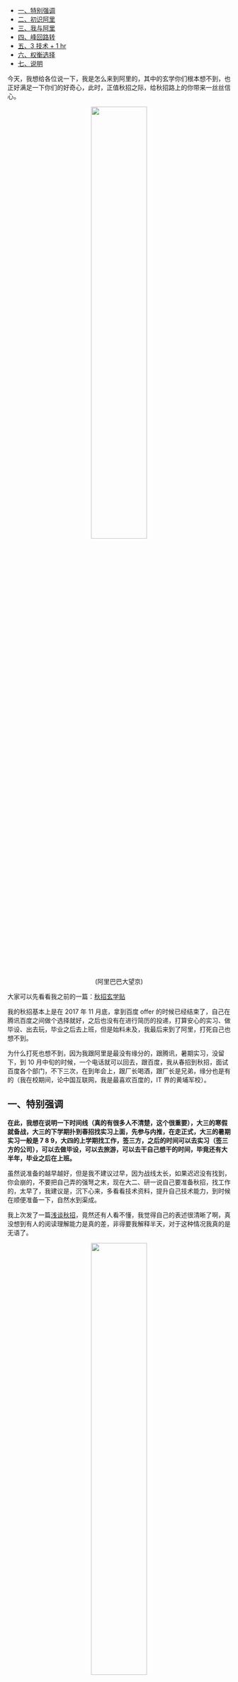 - [一、特别强调](#一特别强调)
- [二、初识阿里](#二初识阿里)
- [三、我与阿里](#三我与阿里)
- [四、峰回路转](#四峰回路转)
- [五、3 技术 + 1 hr](#五3-技术--1-hr)
- [六、权衡选择](#六权衡选择)
- [七、说明](#七说明)

今天，我想给各位说一下，我是怎么来到阿里的，其中的玄学你们根本想不到，也正好满足一下你们的好奇心，此时，正值秋招之际，给秋招路上的你带来一丝丝信心。

<div align=center><img src='https://mmbiz.qpic.cn/mmbiz_jpg/iaumSdLKJXtRgHdetp4OBRdMJadCBicxAGD51WwxB4WljkiaQkaGJHlTue0oFoibH3JV1gicib0A0wib10W2SNLKYNB6Q/640?wx_fmt=jpeg&tp=webp&wxfrom=5&wx_lazy=1&wx_co=1' width="50%" height="50%"></div>
<p align=center>(阿里巴巴大望京)</p>

大家可以先看看我之前的一篇：[秋招玄学贴](https://mp.weixin.qq.com/s?__biz=MzU4MjQ3NzEyNA==&mid=2247483710&idx=1&sn=af9f7df7ff02734fa1fd86fc5cd3e9b7&chksm=fdb6f515cac17c03fced6ee4325b84eb12d0a1e716d2c4d783b0ad5629dccad9cf1b44707943&scene=21#wechat_redirect)

我的秋招基本上是在 2017 年 11 月底，拿到百度 offer 的时候已经结束了，自己在腾讯百度之间做个选择就好，之后也没有在进行简历的投递，打算安心的实习、做毕设、出去玩，毕业之后去上班，但是始料未及，我最后来到了阿里，打死自己也想不到。

为什么打死也想不到，因为我跟阿里是最没有缘分的，跟腾讯，暑期实习，没留下，到 10 月中旬的时候，一个电话就可以回去，跟百度，我从春招到秋招，面试百度各个部门，不下三次，在到年会上，跟厂长喝酒，跟厂长是兄弟，缘分也是有的（我在校期间，论中国互联网，我是最喜欢百度的，IT 界的黄埔军校）。

## 一、特别强调

**在此，我想在说明一下时间线（真的有很多人不清楚，这个很重要），大三的寒假就备战，大三的下学期扑到春招找实习上面，先参与内推，在走正式，大三的暑期实习一般是 7 8 9，大四的上学期找工作，签三方，之后的时间可以去实习（签三方的公司），可以去做毕设，可以去旅游，可以去干自己想干的时间，毕竟还有大半年，毕业之后在上班。**

虽然说准备的越早越好，但是我不建议过早，因为战线太长，如果迟迟没有找到，你会崩的，不要把自己弄的强弩之末，现在大二、研一说自己要准备秋招，找工作的，太早了，我建议是，沉下心来，多看看技术资料，提升自己技术能力，到时候在顺便准备一下，自然水到渠成。

我上次发了一篇[浅谈秋招](https://mp.weixin.qq.com/s?__biz=MzU4MjQ3NzEyNA==&mid=2247483847&idx=1&sn=9ca0cb6e4a1f551836c17db25322c0a4&chksm=fdb6f5eccac17cfa6c92d4d4d08a6dd5734fad59872de144a11b4069e8bdc991ec09f4ca31d6&scene=21#wechat_redirect)，竟然还有人看不懂，我觉得自己的表述很清晰了啊，真没想到有人的阅读理解能力是真的差，非得要我解释半天，对于这种情况我真的是无语了。

<div align=center><img src='https://mmbiz.qpic.cn/mmbiz_png/iaumSdLKJXtSCVFD1iaOFZfgqCvWNClkVp8wXk8aqdNicOtpibjEcMiaYFibZwuibvjvGLsGeCNSQic4jyXFCS0ia82fviag/640?wx_fmt=png&tp=webp&wxfrom=5&wx_lazy=1&wx_co=1' width="50%" height="50%"></div>
<p align=center>(读者交流)</p>

## 二、初识阿里

这个可得从头说起了，在 2013 年之前，我从来不知道阿里，不知道马云，我第一次听说阿里和马云的时候，是在 2013 年上高中的时候，那会，班主任老师，放了一个纪录片，正是关于阿里的，此时，自己打开了新大陆，还有这么一个牛逼的公司，还有马云这么厉害的人，在自己的思想中种下了萌芽。

在自己大学期间，慢慢的开始接触中国的互联网产品，微信、淘宝、美团、京东、滴滴等，开始有了一个互联网公司的意识，自学编程之后，开始慢慢的踏入这个行业，对于腾讯，从初中时代的 qq、高中时代的地下城、大学时代的微信、LOL，是自己接触最早的互联网公司，百度一直是在使用，我还记得这么一句话：内事不决问你娘，外事不决问度娘，对于阿里，真的是一无所知。

对于百度(前东家)，其在互联网界被黑的比较惨，但是对于我而言，毕竟待过，还曾经跟厂长一起喝过酒，别人不顶你没关系，但是是兄弟，不管你以后怎么样，我一直支持，一直顶你。

## 三、我与阿里

2017 年的春招，内推在寒假已经打响，对于各大互联网公司，我采取的是海投战术，多多争取面试机会，那会我投递的岗位都是 Linux C/C++ 方向的，大家可以看到下图，我在 2017 年 3 月 1 日，已经收到了链接，填写个人信息，开始了第一次与阿里的正面交锋。

<div align=center><img src='https://mmbiz.qpic.cn/mmbiz_png/iaumSdLKJXtSCVFD1iaOFZfgqCvWNClkVp6QAedibgaOZSV9zXDtSu8R3FzMpeT4HQhabIRia1KYyofibHrDtShsnfw/640?wx_fmt=png&tp=webp&wxfrom=5&wx_lazy=1&wx_co=1' width="50%" height="50%"></div>
<p align=center>(第一次面试阿里)</p>

我春招面试的第一家大公司，就是阿里，**我可以很负责任的告诉大家，只要你内推参与投递了，基本上人人都会有阿里的面试机会**，阿里在这点上做的是真不错，当时是电话面试，面试官人很好，态度很棒的，我自己犹豫能力达不到，阿里后台又是 Java 系，很自然的一面就跪了。

**电话一面**

2017 年 3 月 6 日下午 5:50 左右，杭州阿里打电话过来，和我约的是晚上 7:00 进行电话面试。

1. 问项目，抓住我项目的加密算法如何实现，一直在问
2. 然后问了 list 的空间布局分布，以及用 list 这种数据结构的优点在哪？
3. 频繁插入、删除用 STL 的哪个数据结构比较好？
4. Linux 下面如何查找某一目录下的所有子目录文件中的图片？
5. ipv4 的固定头部多少字节？TCP 固定头部多少字节？
6. 在以太网上最多一次发送多少字节？数据一次最多发送多少字节？
7. 双方是通过哪个报文段进行协商数据发送多大的？
8. ipv6 是怎么防止网络攻击的？
9. Java 中 JVM 了解多少？Java 中的多线程掌握额怎么样？

自此之后，我深刻的认识到了计算机网络的重要性，就这样无缘阿里。

我在深圳暑期实习的时候，阿里在 8 月 25 号已经截止投递了，春招、秋招对我而言，至此，已经不可能在去阿里了。

## 四、峰回路转

时间来到了 2018 年 5 月份，当时的自己，整天去实验室忙于做毕设，准备毕业的相关事情，我在那个时候写了一篇：[腾讯百度实习经历](https://mp.weixin.qq.com/s?__biz=MzU4MjQ3NzEyNA==&mid=2247483700&idx=1&sn=a574822644e2f95a336be5e446f20ffd&chksm=fdb6f51fcac17c09111b5f181f377bcce225fdab6c9c7f36c1cb0e58fdcbeabb242ceb348843&scene=21#wechat_redirect)

<div align=center><img src='https://mmbiz.qpic.cn/mmbiz_png/iaumSdLKJXtSCVFD1iaOFZfgqCvWNClkVp0tDdowyIFpDsu8FzltHADx42YEMw8nOXfYEiaZRzwz2lD0Tfcu0561A/640?wx_fmt=png&tp=webp&wxfrom=5&wx_lazy=1&wx_co=1' width="50%" height="50%"></div>
<p align=center>(那篇文章)</p>

当时的自己，随手发到了一个北京租房群里面，有一个产品经理看到了，说她们的搜索 team 长期招优秀实习生呢，问我愿不愿意过去，我当时就说自己快毕业了，肯定是不能实习的，她之后就说把我简历给她，过了 1 个小时，就接到了面试官电话，说是可以不用实习的，直接正式，问我意愿，我说可以一试。

过了几天，就收到了邀请面试的邮件，可以看到，推荐的职位是：搜索方向资深算法专家，我看到的第一眼，卧槽，这个专家岗啊，有点虚，也很容易看出就是社招，没错，那个时候的阿里校招招聘通道都已经关闭了，想去阿里，只能走社招。

<div align=center><img src='https://mmbiz.qpic.cn/mmbiz_png/iaumSdLKJXtSCVFD1iaOFZfgqCvWNClkVpbzrQxzd0xv3v8XyavOKpE6fJnEy0XWkdGTYlv0wSxdibJ8keLEN5lhQ/640?wx_fmt=png&tp=webp&wxfrom=5&wx_lazy=1&wx_co=1' width="50%" height="50%"></div>
<p align=center>(面试邀请)</p>

社招，我以前根本没有想到，我这还没毕业呢，怎么就可以参加社招了呢？**社招不是需要几年互联网从事经验啊，我一个学生，哪来的什么经验啊，在我的认知中，可不是这样的啊**，但是我这个人，就喜欢这样的挑战，那就只能硬着头皮上了。

## 五、3 技术 + 1 hr

我职位是：算法工程师，下面将主要的面试问题说说吧，可能记得不是很清楚了。

**一面钉钉视频（90分钟）**

1. 堆排的实现机制说说，以及建树的时间复杂度
2. 对 RBtree 了解吗，说说自己熟悉的数据结构
3. 聊了一下数据安全，https 相关的问题
4. 常见的 Linux 命令，考察对文本处理的一些细节
5. 写三道算法，全排列递归，动态规划一道（求不连续子数组的最大和），图的最短距离
6. 问了我在实习期间做的一些事情，还有相关的项目

**二面**

1. 树中怎么找 2 个结点的公共父节点？
2. Python 自己用的怎么样，sql 掌握的如何？
3. 给我出定积分、不定积分，高数问题，让我计算
4. 概率论问题，问我概率密度函数，马尔科夫，贝叶斯这些
5. 深度学习相关，自己怎么理解 LSTM 等，对于深度学习框架用过哪些？
6. 机器学习相关，LR 和 SVM 区别，感觉常见的机器学习算法的会
7. 推荐相关，DNN、FM 这些都问了

**三面交叉面**

纯问我实习做的事情细节以及自己的项目，对于我还问一些自己接触过的排序策略以及特征处理，打分，相似度等模型使用场景，还有相关的智力题考察。

**hr面**

1. 为啥不选择腾讯，为啥想来北京
2. 对薪资有没有什么要求
3. 你以后的职业规划是怎么样的
4. 平时有什么兴趣爱好，喜欢常去的技术论坛有哪些？
5. 讲一下这个项目，你具体是怎么做的
6. 项目中不会的问题，怎么解决？

## 六、权衡选择

等了大概一周吧，hr 就联系我，说我面试通过了，但是在发 offer 之前，必须去指定的医院进行体检，我之后花了一早上时间去体检，等了好几天，体检报告下来，以及什么都好了，才给我发 offer，此时，已经是 5 月底了。

学校的新三方已经不可能在给我发了，我还必须和腾讯毁约，交 5000 违约金才能去阿里，因为这边是社招，只要我能去就行，公司是不在意三方的，因为你又不能把户口迁到北京，**各位，冲破这些，是需要极大的魄力的，我毅然决然的相信自己的选择。**

说说自己的选择吧，薪资能多点，职位是我喜欢的，leader 的风格和为人很nice，**选对公司，跟对人很重要，判断力是多么的重要啊。**

真的是很玄学，临近毕业，自己才来到了阿里，论谁也想不到，这就可以看出，**机会是有的，就在不经意间，不要轻易早早的下结论，一定要相信自己，提升自己的能力，静静的等待机会的到来。**

**我还没毕业，能社招进阿里，对于我自己，是一次新的突破，对于你们，看到了可能，真的是只要你敢想，没有不可能的事情。**

最后，不管社招还是校招，希望各位一切顺利，我在阿里等你。

## 七、说明

原创文章链接：[我的阿里巴巴求职之路](https://mp.weixin.qq.com/s?__biz=MzU4MjQ3NzEyNA==&mid=2247483865&idx=1&sn=951922a4b535e2dc92e77db798429bae&chksm=fdb6f5f2cac17ce4a3c18cb8e89c54e9145dbb990d5e05590226692caa501d094dc746746a8c&token=1469515448&lang=zh_CN#rd)
